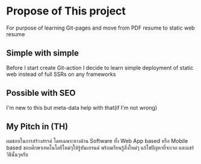 # Propose of This project 

For purpose of learning Git-pages and move from PDF resume to static web resume 

## Simple with simple
Before I start create Git-action I decide to learn simple deployment of static web instead of full SSRs on any frameworks

## Possible with SEO
I'm new to this but meta-data help with that(if I'm not wrong)

## My Pitch in (TH)
ผมชอบในการสร้างสรรค์ โดยเฉพาะทางด้าน Software ทั้ง Web App based หรือ Mobile based ชอบศึกษาเทคโนโลยีใหม่ๆให้รู้ทันเทรนด์ พร้อมเรียนรู้สิ่งใหม่ๆ แก้ไขปัญหาที่จะเจอ และแชร์วิธีนั้นๆครับ
